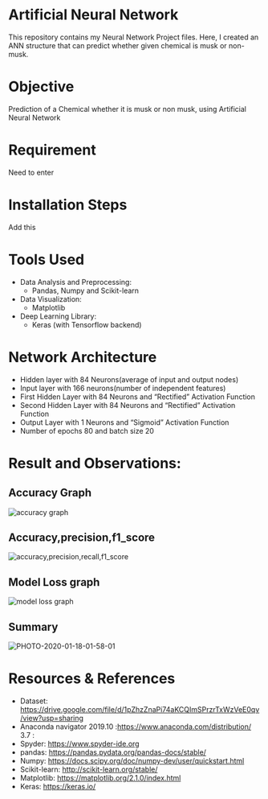 # Artificial Neural Network
This repository contains my Neural Network Project files. 
Here, I created an ANN structure that can predict whether given chemical is musk or non-musk.

# Objective
Prediction of a Chemical whether it is musk or non musk, using Artificial Neural Network

# Requirement 
Need to enter

# Installation Steps
Add this

# Tools Used
* Data Analysis and Preprocessing:
  * Pandas, Numpy and Scikit-learn
* Data Visualization:
  * Matplotlib
* Deep Learning Library:
  * Keras (with Tensorflow backend)
  
# Network Architecture
- Hidden layer with 84 Neurons(average of input and output nodes)
- Input layer with 166 neurons(number of independent features)
- First Hidden Layer with 84 Neurons and “Rectified” Activation Function
- Second Hidden Layer with 84 Neurons and “Rectified” Activation Function
- Output Layer with 1 Neurons and “Sigmoid” Activation Function
- Number of epochs 80 and batch size 20

# Result and Observations:
## Accuracy Graph
![accuracy graph](https://user-images.githubusercontent.com/56613849/73051681-3eaad680-3ea9-11ea-99dc-0d1a299f5cbd.jpg)
## Accuracy,precision,f1_score
![accuracy,precision,recall,f1_score](https://user-images.githubusercontent.com/56613849/73052030-22f40000-3eaa-11ea-9b05-fbcf2c34c908.jpg)
## Model Loss graph
![model loss graph](https://user-images.githubusercontent.com/56613849/73052075-428b2880-3eaa-11ea-822f-786179a10dfb.jpg)
## Summary
![PHOTO-2020-01-18-01-58-01](https://user-images.githubusercontent.com/56613849/73052123-59317f80-3eaa-11ea-9c8e-86e8e1d091ee.jpg)

# Resources & References
- Dataset: https://drive.google.com/file/d/1pZhzZnaPi74aKCQImSPrzrTxWzVeE0qv/view?usp=sharing
- Anaconda navigator 2019.10 :https://www.anaconda.com/distribution/ 3.7 :
- Spyder: https://www.spyder-ide.org
- pandas: https://pandas.pydata.org/pandas-docs/stable/
- Numpy: https://docs.scipy.org/doc/numpy-dev/user/quickstart.html
- Scikit-learn: http://scikit-learn.org/stable/
- Matplotlib: https://matplotlib.org/2.1.0/index.html
- Keras: https://keras.io/
